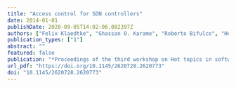```yaml
---
title: "Access control for SDN controllers"
date: 2014-01-01
publishDate: 2020-09-05T14:02:06.082397Z
authors: ["Felix Klaedtke", "Ghassan O. Karame", "Roberto Bifulco", "Heng Cui"]
publication_types: ["1"]
abstract: ""
featured: false
publication: "*Proceedings of the third workshop on Hot topics in software defined networking, HotSDN '14, Chicago, Illinois, USA, August 22, 2014*"
url_pdf: "https://doi.org/10.1145/2620728.2620773"
doi: "10.1145/2620728.2620773"
---
```


